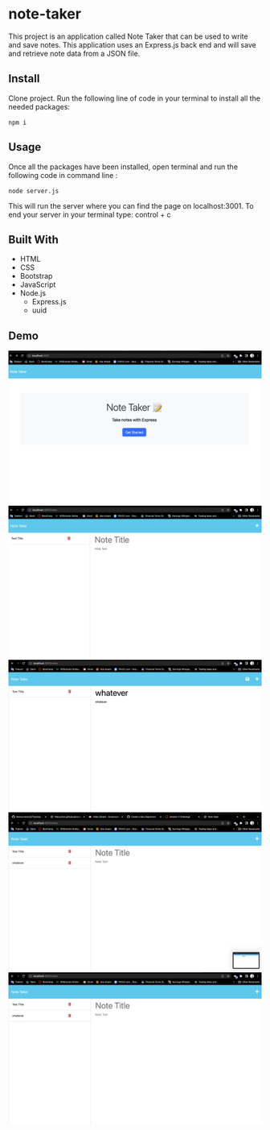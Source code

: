 # note-taker
This project is an application called Note Taker that can be used to write and save notes. This application uses an Express.js back end and will save and retrieve note data from a JSON file.

## Install

Clone project.
Run the following line of code in your terminal to install all the needed packages: 
```
npm i
```

## Usage

Once all the packages have been installed, open terminal and run the following code in command line : 
```
node server.js
```
This will run the server where you can find the page on localhost:3001. To end your server in your terminal type: control + c

## Built With
- HTML
- CSS
- Bootstrap 
- JavaScript
- Node.js
  - Express.js
  - uuid

## Demo

![Weather Dashboard Demo](Assets/Screenshot%202023-03-28%20at%206.13.51%20AM.png)
![Weather Dashboard Demo](Assets/Screenshot%202023-03-28%20at%206.14.03%20AM.png)
![Weather Dashboard Demo](Assets/Screenshot%202023-03-28%20at%206.14.20%20AM.png)
![Weather Dashboard Demo](Assets/Screenshot%202023-03-28%20at%206.14.23%20AM.png)
![Weather Dashboard Demo](Assets/Screenshot%202023-03-28%20at%206.14.30%20AM.png)
